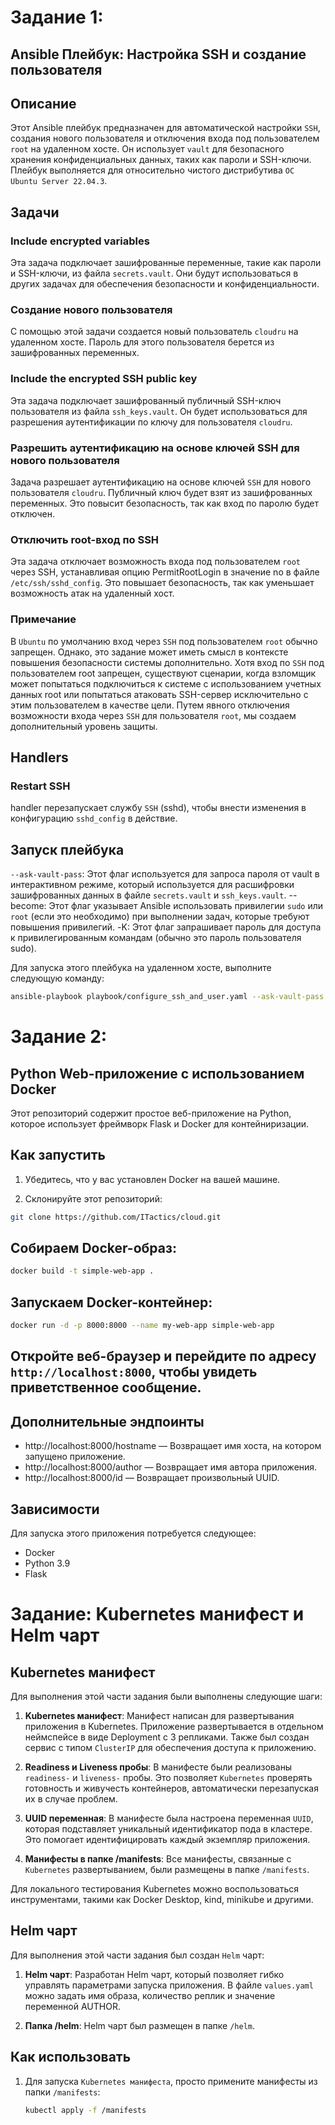 # Задание 1: 

## Ansible Плейбук: Настройка SSH и создание пользователя

## Описание

Этот Ansible плейбук предназначен для автоматической настройки `SSH`, создания нового пользователя и отключения входа под пользователем `root` на удаленном хосте. Он использует `vault` для безопасного хранения конфиденциальных данных, таких как пароли и SSH-ключи. Плейбук выполняется для относительно чистого дистрибутива `ОС Ubuntu Server 22.04.3`.

## Задачи

### Include encrypted variables

Эта задача подключает зашифрованные переменные, такие как пароли и SSH-ключи, из файла `secrets.vault`. Они будут использоваться в других задачах для обеспечения безопасности и конфиденциальности.

### Создание нового пользователя

С помощью этой задачи создается новый пользователь `cloudru` на удаленном хосте. Пароль для этого пользователя берется из зашифрованных переменных.

### Include the encrypted SSH public key

Эта задача подключает зашифрованный публичный SSH-ключ пользователя из файла `ssh_keys.vault`. Он будет использоваться для разрешения аутентификации по ключу для пользователя `cloudru`.

### Разрешить аутентификацию на основе ключей SSH для нового пользователя

Задача разрешает аутентификацию на основе ключей `SSH` для нового пользователя `cloudru`. Публичный ключ будет взят из зашифрованных переменных. Это повысит безопасность, так как вход по паролю будет отключен.

### Отключить root-вход по SSH

Эта задача отключает возможность входа под пользователем `root` через SSH, устанавливая опцию PermitRootLogin в значение no в файле `/etc/ssh/sshd_config`. Это повышает безопасность, так как уменьшает возможность атак на удаленный хост. 

### Примечание

В `Ubuntu` по умолчанию вход через `SSH` под пользователем `root` обычно запрещен. Однако, это задание может иметь смысл в контексте повышения безопасности системы дополнительно. Хотя вход по `SSH` под пользователем root запрещен, существуют сценарии, когда взломщик может попытаться подключиться к системе с использованием учетных данных root или попытаться атаковать SSH-сервер исключительно с этим пользователем в качестве цели. Путем явного отключения возможности входа через `SSH` для пользователя `root`, мы создаем дополнительный уровень защиты. 


## Handlers

### Restart SSH

handler перезапускает службу `SSH` (sshd), чтобы внести изменения в конфигурацию `sshd_config` в действие.

## Запуск плейбука

`--ask-vault-pass`: Этот флаг используется для запроса пароля от vault в интерактивном режиме, который используется для расшифровки зашифрованных данных в файле `secrets.vault` и `ssh_keys.vault`.
--become: Этот флаг указывает Ansible использовать привилегии `sudo` или `root` (если это необходимо) при выполнении задач, которые требуют повышения привилегий.
-K: Этот флаг запрашивает пароль для доступа к привилегированным командам (обычно это пароль пользователя sudo).

Для запуска этого плейбука на удаленном хосте, выполните следующую команду:

``` bash
ansible-playbook playbook/configure_ssh_and_user.yaml --ask-vault-pass --become -K
```

# Задание 2: 

## Python Web-приложение с использованием Docker

Этот репозиторий содержит простое веб-приложение на Python, которое использует фреймворк Flask и Docker для контейниризации.

## Как запустить

1. Убедитесь, что у вас установлен Docker на вашей машине.

2. Склонируйте этот репозиторий:

``` bash
git clone https://github.com/ITactics/cloud.git
```

## Собираем Docker-образ:

``` bash
docker build -t simple-web-app .
```

## Запускаем Docker-контейнер:

``` bash
docker run -d -p 8000:8000 --name my-web-app simple-web-app
```

## Откройте веб-браузер и перейдите по адресу `http://localhost:8000`, чтобы увидеть приветственное сообщение.


## Дополнительные эндпоинты

* http://localhost:8000/hostname — Возвращает имя хоста, на котором запущено приложение.
* http://localhost:8000/author — Возвращает имя автора приложения.
* http://localhost:8000/id — Возвращает произвольный UUID.

## Зависимости
Для запуска этого приложения потребуется следующее:

* Docker
* Python 3.9
* Flask

# Задание: Kubernetes манифест и Helm чарт

## Kubernetes манифест

Для выполнения этой части задания были выполнены следующие шаги:

1. **Kubernetes манифест**: Манифест написан для развертывания приложения в Kubernetes. Приложение развертывается в отдельном неймспейсе в виде Deployment с 3 репликами. Также был создан сервис с типом `ClusterIP` для обеспечения доступа к приложению.

2. **Readiness и Liveness пробы**: В манифесте были реализованы `readiness-` и `liveness-` пробы. Это позволяет `Kubernetes` проверять готовность и живучесть контейнеров, автоматически перезапуская их в случае проблем.

3. **UUID переменная**: В манифесте была настроена переменная `UUID`, которая подставляет уникальный идентификатор пода в кластере. Это помогает идентифицировать каждый экземпляр приложения.

4. **Манифесты в папке /manifests**: Все манифесты, связанные с `Kubernetes` развертыванием, были размещены в папке `/manifests`.

Для локального тестирования Kubernetes можно воспользоваться инструментами, такими как Docker Desktop, kind, minikube и другими.

## Helm чарт

Для выполнения этой части задания был создан `Helm` чарт:

1. **Helm чарт**: Разработан Helm чарт, который позволяет гибко управлять параметрами запуска приложения. В файле `values.yaml` можно задать имя образа, количество реплик и значение переменной AUTHOR.

2. **Папка /helm**: Helm чарт был размещен в папке `/helm`.

## Как использовать

1. Для запуска `Kubernetes манифеста`, просто примените манифесты из папки `/manifests`:

   ``` sh
   kubectl apply -f /manifests
